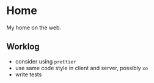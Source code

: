 # Home

My home on the web.

## Worklog

- consider using `prettier`
- use same code style in client and server, possibly `xo`
- write tests
